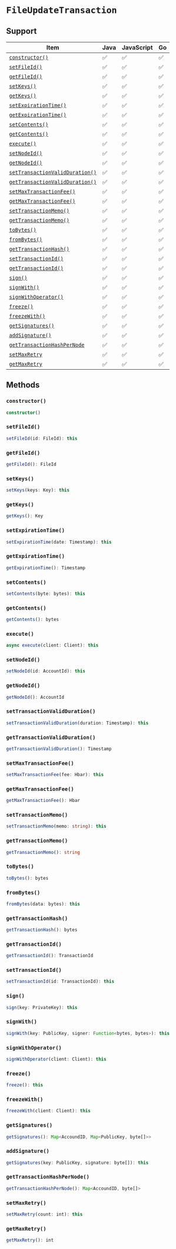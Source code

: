 # `FileUpdateTransaction`

## Support

| Item | Java | JavaScript | Go
| - | - | - | - |
| [`constructor()`](#constructor) | ✅ | ✅ | ✅
| [`setFileId()`](#setfileid) | ✅ | ✅ | ✅
| [`getFileId()`](#getfiletid) | ✅ | ✅ | ✅
| [`setKeys()`](#setkeys) | ✅ | ✅ | ✅
| [`getKeys()`](#getkeys) | ✅ | ✅ | ✅
| [`setExpirationTime()`](#setexpirationtime) | ✅ | ✅ | ✅
| [`getExpirationTime()`](#getexpirationtime) | ✅ | ✅ | ✅
| [`setContents()`](#setcontents) | ✅ | ✅ | ✅
| [`getContents()`](#getcontents) | ✅ | ✅ | ✅
| [`execute()`](#execute) | ✅ | ✅ | ✅
| [`setNodeId()`](#setnodeid) | ✅ | ✅ | ✅
| [`getNodeId()`](#getnodeid) | ✅ | ✅ | ✅
| [`setTransactionValidDuration()`](#settransactionvalidduration) | ✅ | ✅ | ✅
| [`getTransactionValidDuration()`](#gettransactionvalidduration) | ✅ | ✅ | ✅
| [`setMaxTransactionFee()`](#setmaxtransactionfee) | ✅ | ✅ | ✅
| [`getMaxTransactionFee()`](#getmaxtransactionfee) | ✅ | ✅ | ✅
| [`setTransactionMemo()`](#settransactionmemo) | ✅ | ✅ | ✅
| [`getTransactionMemo()`](#gettransactionmemo) | ✅ | ✅ | ✅
| [`toBytes()`](#tobytes) | ✅ | ✅ | ✅
| [`fromBytes()`](#frombytes) | ✅ | ✅ | ✅
| [`getTransactionHash()`](#gettransactionhash) | ✅ | ✅ | ✅
| [`setTransactionId()`](#settransactionid) | ✅ | ✅ | ✅
| [`getTransactionId()`](#gettransactionid) | ✅ | ✅ | ✅
| [`sign()`](#sign) | ✅ | ✅ | ✅
| [`signWith()`](#signwith) | ✅ | ✅ | ✅
| [`signWithOperator()`](#signwithoperator) | ✅ | ✅ | ✅
| [`freeze()`](#freeze) | ✅ |  ✅ | ✅
| [`freezeWith()`](#freezewith) | ✅ | ✅ | ✅
| [`getSignatures()`](#getsignatures) | ✅ | ✅ | ✅
| [`addSignature()`](#addsignature) | ✅ | ✅ | ✅
| [`getTransactionHashPerNode`](#gettransactionhashpernode) | ✅ | ✅ | ✅
| [`setMaxRetry`](#setmaxretry) | ✅ | ✅ | ✅
| [`getMaxRetry`](#getmaxretry) | ✅ | ✅ | ✅

## Methods

### `constructor()`

```typescript
constructor()
```

### `setFileId()`

```typescript
setFileId(id: FileId): this
```

### `getFileId()`

```typescript
getFileId(): FileId
```

### `setKeys()`

```typescript
setKeys(keys: Key): this
```

### `getKeys()`

```typescript
getKeys(): Key
```

### `setExpirationTime()`

```typescript
setExpirationTime(date: Timestamp): this
```

### `getExpirationTime()`

```typescript
getExpirationTime(): Timestamp
```

### `setContents()`

```typescript
setContents(byte: bytes): this
```

### `getContents()`

```typescript
getContents(): bytes
```

### `execute()`

```typescript
async execute(client: Client): this
```

### `setNodeId()`

```typescript
setNodeId(id: AccountId): this
```

### `getNodeId()`

```typescript
getNodeId(): AccountId
```

### `setTransactionValidDuration()`

```typescript
setTransactionValidDuration(duration: Timestamp): this
```

### `getTransactionValidDuration()`

```typescript
getTransactionValidDuration(): Timestamp
```

### `setMaxTransactionFee()`

```typescript
setMaxTransactionFee(fee: Hbar): this
```

### `getMaxTransactionFee()`

```typescript
getMaxTransactionFee(): Hbar
```

### `setTransactionMemo()`

```typescript
setTransactionMemo(memo: string): this
```

### `getTransactionMemo()`

```typescript
getTransactionMemo(): string
```

### `toBytes()`

```typescript
toBytes(): bytes
```

### `fromBytes()`

```typescript
fromBytes(data: bytes): this
```

### `getTransactionHash()`

```typescript
getTransactionHash(): bytes
```

### `getTransactionId()`

```typescript
getTransactionId(): TransactionId
```

### `setTransactionId()`

```typescript
setTransactionId(id: TransactionId): this
```

### `sign()`

```typescript
sign(key: PrivateKey): this
```

### `signWith()`

```typescript
signWith(key: PublicKey, signer: Function<bytes, bytes>): this
```

### `signWithOperator()`

```typescript
signWithOperator(client: Client): this
```

### `freeze()`

```typescript
freeze(): this
```

### `freezeWith()`

```typescript
freezeWith(client: Client): this
```

### `getSignatures()`

```typescript
getSignatures(): Map<AccoundID, Map<PublicKey, byte[]>>
```

### `addSignature()`

```typescript
getSignatures(key: PublicKey, signature: byte[]): this
```

### `getTransactionHashPerNode()`

```typescript
getTransactionHashPerNode(): Map<AccoundID, byte[]>
```

### `setMaxRetry()`

```typescript
setMaxRetry(count: int): this
```

### `getMaxRetry()`

```typescript
getMaxRetry(): int
```
